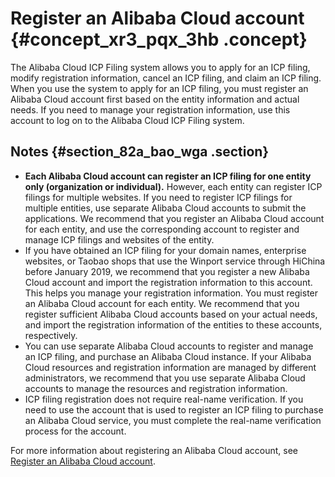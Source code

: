 # Register an Alibaba Cloud account {#concept_xr3_pqx_3hb .concept}

The Alibaba Cloud ICP Filing system allows you to apply for an ICP filing, modify registration information, cancel an ICP filing, and claim an ICP filing. When you use the system to apply for an ICP filing, you must register an Alibaba Cloud account first based on the entity information and actual needs. If you need to manage your registration information, use this account to log on to the Alibaba Cloud ICP Filing system.

## Notes {#section_82a_bao_wga .section}

-   **Each Alibaba Cloud account can register an ICP filing for one entity only \(organization or individual\).** However, each entity can register ICP filings for multiple websites. If you need to register ICP filings for multiple entities, use separate Alibaba Cloud accounts to submit the applications. We recommend that you register an Alibaba Cloud account for each entity, and use the corresponding account to register and manage ICP filings and websites of the entity.
-   If you have obtained an ICP filing for your domain names, enterprise websites, or Taobao shops that use the Winport service through HiChina before January 2019, we recommend that you register a new Alibaba Cloud account and import the registration information to this account. This helps you manage your registration information. You must register an Alibaba Cloud account for each entity. We recommend that you register sufficient Alibaba Cloud accounts based on your actual needs, and import the registration information of the entities to these accounts, respectively.
-   You can use separate Alibaba Cloud accounts to register and manage an ICP filing, and purchase an Alibaba Cloud instance. If your Alibaba Cloud resources and registration information are managed by different administrators, we recommend that you use separate Alibaba Cloud accounts to manage the resources and registration information.
-   ICP filing registration does not require real-name verification. If you need to use the account that is used to register an ICP filing to purchase an Alibaba Cloud service, you must complete the real-name verification process for the account.

For more information about registering an Alibaba Cloud account, see [Register an Alibaba Cloud account](https://www.alibabacloud.com/help/doc-detail/50482.htm).

